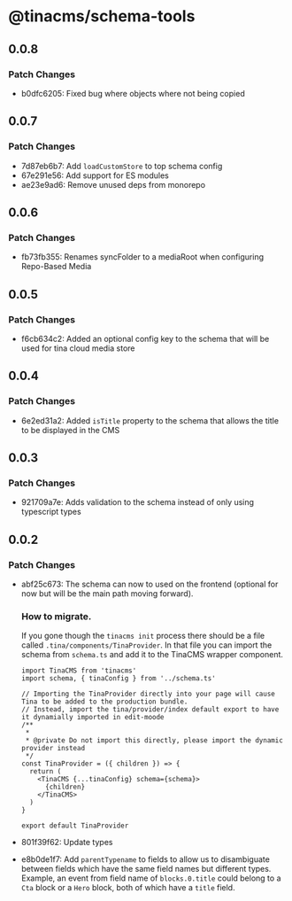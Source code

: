 # @tinacms/schema-tools

## 0.0.8

### Patch Changes

- b0dfc6205: Fixed bug where objects where not being copied

## 0.0.7

### Patch Changes

- 7d87eb6b7: Add `loadCustomStore` to top schema config
- 67e291e56: Add support for ES modules
- ae23e9ad6: Remove unused deps from monorepo

## 0.0.6

### Patch Changes

- fb73fb355: Renames syncFolder to a mediaRoot when configuring Repo-Based Media

## 0.0.5

### Patch Changes

- f6cb634c2: Added an optional config key to the schema that will be used for tina cloud media store

## 0.0.4

### Patch Changes

- 6e2ed31a2: Added `isTitle` property to the schema that allows the title to be displayed in the CMS

## 0.0.3

### Patch Changes

- 921709a7e: Adds validation to the schema instead of only using typescript types

## 0.0.2

### Patch Changes

- abf25c673: The schema can now to used on the frontend (optional for now but will be the main path moving forward).

  ### How to migrate.

  If you gone though the `tinacms init` process there should be a file called `.tina/components/TinaProvider`. In that file you can import the schema from `schema.ts` and add it to the TinaCMS wrapper component.

  ```tsx
  import TinaCMS from 'tinacms'
  import schema, { tinaConfig } from '../schema.ts'

  // Importing the TinaProvider directly into your page will cause Tina to be added to the production bundle.
  // Instead, import the tina/provider/index default export to have it dynamially imported in edit-moode
  /**
   *
   * @private Do not import this directly, please import the dynamic provider instead
   */
  const TinaProvider = ({ children }) => {
    return (
      <TinaCMS {...tinaConfig} schema={schema}>
        {children}
      </TinaCMS>
    )
  }

  export default TinaProvider
  ```

- 801f39f62: Update types
- e8b0de1f7: Add `parentTypename` to fields to allow us to disambiguate between fields which have the same field names but different types. Example, an event from field name of `blocks.0.title` could belong to a `Cta` block or a `Hero` block, both of which have a `title` field.
